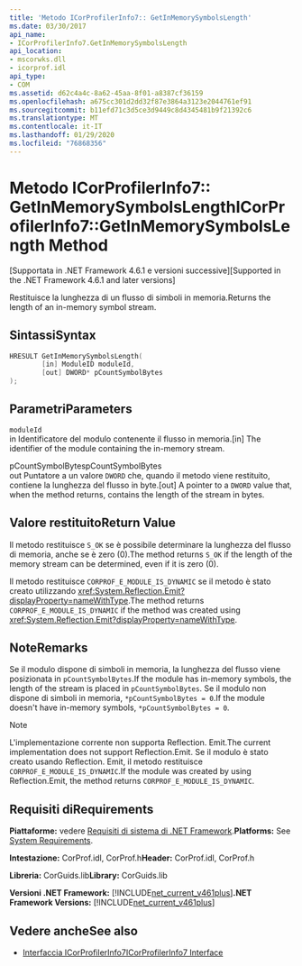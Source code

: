 ```yaml
---
title: 'Metodo ICorProfilerInfo7:: GetInMemorySymbolsLength'
ms.date: 03/30/2017
api_name:
- ICorProfilerInfo7.GetInMemorySymbolsLength
api_location:
- mscorwks.dll
- icorprof.idl
api_type:
- COM
ms.assetid: d62c4a4c-8a62-45aa-8f01-a8387cf36159
ms.openlocfilehash: a675cc301d2dd32f87e3864a3123e2044761ef91
ms.sourcegitcommit: b11efd71c3d5ce3d9449c8d4345481b9f21392c6
ms.translationtype: MT
ms.contentlocale: it-IT
ms.lasthandoff: 01/29/2020
ms.locfileid: "76868356"
---
```

# <a name="icorprofilerinfo7getinmemorysymbolslength-method"></a><span data-ttu-id="3d8d5-102">Metodo ICorProfilerInfo7:: GetInMemorySymbolsLength</span><span class="sxs-lookup"><span data-stu-id="3d8d5-102">ICorProfilerInfo7::GetInMemorySymbolsLength Method</span></span>
<span data-ttu-id="3d8d5-103">[Supportata in .NET Framework 4.6.1 e versioni successive]</span><span class="sxs-lookup"><span data-stu-id="3d8d5-103">[Supported in the .NET Framework 4.6.1 and later versions]</span></span>  
  
 <span data-ttu-id="3d8d5-104">Restituisce la lunghezza di un flusso di simboli in memoria.</span><span class="sxs-lookup"><span data-stu-id="3d8d5-104">Returns the length of an in-memory symbol stream.</span></span>  
  
## <a name="syntax"></a><span data-ttu-id="3d8d5-105">Sintassi</span><span class="sxs-lookup"><span data-stu-id="3d8d5-105">Syntax</span></span>  
  
```cpp  
HRESULT GetInMemorySymbolsLength(  
        [in] ModuleID moduleId,  
        [out] DWORD* pCountSymbolBytes  
);  
```  
  
## <a name="parameters"></a><span data-ttu-id="3d8d5-106">Parametri</span><span class="sxs-lookup"><span data-stu-id="3d8d5-106">Parameters</span></span>  
 `moduleId`  
 <span data-ttu-id="3d8d5-107">in Identificatore del modulo contenente il flusso in memoria.</span><span class="sxs-lookup"><span data-stu-id="3d8d5-107">[in] The identifier of the module containing the in-memory stream.</span></span>  
  
 <span data-ttu-id="3d8d5-108">pCountSymbolBytes</span><span class="sxs-lookup"><span data-stu-id="3d8d5-108">pCountSymbolBytes</span></span>  
 <span data-ttu-id="3d8d5-109">out Puntatore a un valore `DWORD` che, quando il metodo viene restituito, contiene la lunghezza del flusso in byte.</span><span class="sxs-lookup"><span data-stu-id="3d8d5-109">[out] A pointer to a `DWORD` value that, when the method returns, contains the length of the stream in bytes.</span></span>  
  
## <a name="return-value"></a><span data-ttu-id="3d8d5-110">Valore restituito</span><span class="sxs-lookup"><span data-stu-id="3d8d5-110">Return Value</span></span>  
 <span data-ttu-id="3d8d5-111">Il metodo restituisce `S_OK` se è possibile determinare la lunghezza del flusso di memoria, anche se è zero (0).</span><span class="sxs-lookup"><span data-stu-id="3d8d5-111">The method returns `S_OK` if the length of the memory stream can be determined, even if it is zero (0).</span></span>  
  
 <span data-ttu-id="3d8d5-112">Il metodo restituisce `CORPROF_E_MODULE_IS_DYNAMIC` se il metodo è stato creato utilizzando <xref:System.Reflection.Emit?displayProperty=nameWithType>.</span><span class="sxs-lookup"><span data-stu-id="3d8d5-112">The method returns `CORPROF_E_MODULE_IS_DYNAMIC` if the method was created using <xref:System.Reflection.Emit?displayProperty=nameWithType>.</span></span>  
  
## <a name="remarks"></a><span data-ttu-id="3d8d5-113">Note</span><span class="sxs-lookup"><span data-stu-id="3d8d5-113">Remarks</span></span>  
 <span data-ttu-id="3d8d5-114">Se il modulo dispone di simboli in memoria, la lunghezza del flusso viene posizionata in `pCountSymbolBytes`.</span><span class="sxs-lookup"><span data-stu-id="3d8d5-114">If the module has in-memory symbols, the length of the stream is placed in `pCountSymbolBytes`.</span></span> <span data-ttu-id="3d8d5-115">Se il modulo non dispone di simboli in memoria, `*pCountSymbolBytes = 0`.</span><span class="sxs-lookup"><span data-stu-id="3d8d5-115">If the module doesn't have in-memory     symbols, `*pCountSymbolBytes = 0`.</span></span>  
  
> [!NOTE]
> <span data-ttu-id="3d8d5-116">L'implementazione corrente non supporta Reflection. Emit.</span><span class="sxs-lookup"><span data-stu-id="3d8d5-116">The current implementation does not support Reflection.Emit.</span></span> <span data-ttu-id="3d8d5-117">Se il modulo è stato creato usando Reflection. Emit, il metodo restituisce `CORPROF_E_MODULE_IS_DYNAMIC`.</span><span class="sxs-lookup"><span data-stu-id="3d8d5-117">If the module was created by using Reflection.Emit, the method returns `CORPROF_E_MODULE_IS_DYNAMIC`.</span></span>  
  
## <a name="requirements"></a><span data-ttu-id="3d8d5-118">Requisiti di</span><span class="sxs-lookup"><span data-stu-id="3d8d5-118">Requirements</span></span>  
 <span data-ttu-id="3d8d5-119">**Piattaforme:** vedere [Requisiti di sistema di .NET Framework](../../../../docs/framework/get-started/system-requirements.md).</span><span class="sxs-lookup"><span data-stu-id="3d8d5-119">**Platforms:** See [System Requirements](../../../../docs/framework/get-started/system-requirements.md).</span></span>  
  
 <span data-ttu-id="3d8d5-120">**Intestazione:** CorProf.idl, CorProf.h</span><span class="sxs-lookup"><span data-stu-id="3d8d5-120">**Header:** CorProf.idl, CorProf.h</span></span>  
  
 <span data-ttu-id="3d8d5-121">**Libreria:** CorGuids.lib</span><span class="sxs-lookup"><span data-stu-id="3d8d5-121">**Library:** CorGuids.lib</span></span>  
  
 <span data-ttu-id="3d8d5-122">**Versioni .NET Framework:** [!INCLUDE[net_current_v461plus](../../../../includes/net-current-v461plus-md.md)]</span><span class="sxs-lookup"><span data-stu-id="3d8d5-122">**.NET Framework Versions:** [!INCLUDE[net_current_v461plus](../../../../includes/net-current-v461plus-md.md)]</span></span>  
  
## <a name="see-also"></a><span data-ttu-id="3d8d5-123">Vedere anche</span><span class="sxs-lookup"><span data-stu-id="3d8d5-123">See also</span></span>

- [<span data-ttu-id="3d8d5-124">Interfaccia ICorProfilerInfo7</span><span class="sxs-lookup"><span data-stu-id="3d8d5-124">ICorProfilerInfo7 Interface</span></span>](icorprofilerinfo7-interface.md)
